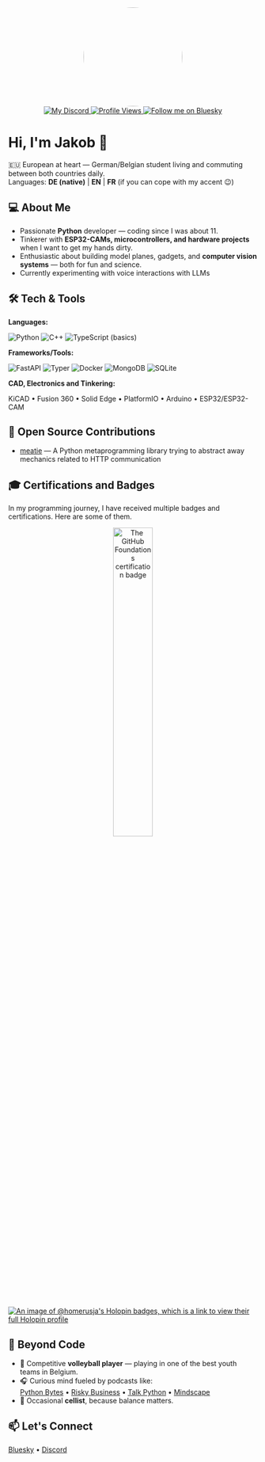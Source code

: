 <div id="header" align="center">
    <img src="https://avatars.githubusercontent.com/u/144052737?v=4" width="200" style="border-radius: 50%;" />
</div>

<div id="badges" align="center">
    <a href="https://discord.com/users/1086514620921040906">
        <img src="https://dcbadge.limes.pink/api/shield/1086514620921040906?style=flat" alt="My Discord"/>
    </a>
    <a href="https://github.com/HomerusJa/">
        <img src="https://komarev.com/ghpvc/?username=HomerusJa&style=flat&color=blue" alt="Profile Views"/>
    </a>
    <a href="https://bsky.app/profile/homerusja.bsky.social">
        <img src="https://img.shields.io/badge/Bluesky-0285FF?logo=bluesky&logoColor=fff&label=Follow%20me%20on&color=0285FF" alt="Follow me on Bluesky"/>
    </a>
</div>

# Hi, I'm Jakob 👋

🇪🇺 European at heart — German/Belgian student living and commuting between both countries daily.  
Languages: **DE (native)** | **EN** | **FR** (if you can cope with my accent 😉)

## 💻 About Me

- Passionate **Python** developer — coding since I was about 11.
- Tinkerer with **ESP32-CAMs, microcontrollers, and hardware projects** when I want to get my hands dirty.
- Enthusiastic about building model planes, gadgets, and **computer vision systems** — both for fun and science.
- Currently experimenting with voice interactions with LLMs

## 🛠️ Tech & Tools

**Languages:**  

![Python](https://img.shields.io/badge/Python-3776AB?logo=python&logoColor=white) 
![C++](https://img.shields.io/badge/C++-00599C?logo=c%2B%2B&logoColor=white) 
![TypeScript (basics)](https://img.shields.io/badge/TypeScript-%28basics%29-3178C6?logo=typescript&logoColor=fff)

**Frameworks/Tools:**  

![FastAPI](https://img.shields.io/badge/FastAPI-009485.svg?logo=fastapi&logoColor=white)
![Typer](https://img.shields.io/badge/Typer-111111.svg?logo=typer&logoColor=white)
![Docker](https://img.shields.io/badge/Docker-2496ED?logo=docker&logoColor=fff)
![MongoDB](https://img.shields.io/badge/MongoDB-%234ea94b.svg?logo=mongodb&logoColor=white)
![SQLite](https://img.shields.io/badge/SQLite-%2307405e.svg?logo=sqlite&logoColor=white)

**CAD, Electronics and Tinkering:**

KiCAD • Fusion 360 • Solid Edge • PlatformIO • Arduino • ESP32/ESP32-CAM

## 🚀 Open Source Contributions

- [meatie](https://github.com/pmateusz/meatie) — A Python metaprogramming library trying to abstract away mechanics related to HTTP communication

## 🎓 Certifications and Badges

In my programming journey, I have received multiple badges and certifications. Here are some of them.

<div align="center">
  <a href="https://www.credly.com/badges/d176089d-f465-4504-a600-ca1552c4dc1d/public_url">
    <img src="https://images.credly.com/images/024d0122-724d-4c5a-bd83-cfe3c4b7a073/image.png" alt="The GitHub Foundations certification badge" width="40%"/>
  </a>
</div>

[![An image of @homerusja's Holopin badges, which is a link to view their full Holopin profile](https://holopin.me/homerusja)](https://holopin.io/@homerusja)

## 🎯 Beyond Code

- 🏐 Competitive **volleyball player** — playing in one of the best youth teams in Belgium.
- 🎧 Curious mind fueled by podcasts like:  
  [Python Bytes](https://pythonbytes.fm) • [Risky Business](https://risky.biz) • [Talk Python](https://talkpython.fm) • [Mindscape](https://preposterousuniverse.com)
- 🎻 Occasional **cellist**, because balance matters.

## 📫 Let's Connect

<a href="https://bsky.app/profile/homerusja.bsky.social">Bluesky</a> • <a href="https://discord.com/users/1086514620921040906">Discord</a>
